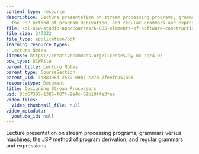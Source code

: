 ```yaml
---
content_type: resource
description: Lecture presentation on stream processing programs, grammars versus machines,
  the JSP method of program derivation, and regular grammars and expressions.
file: /ol-ocw-studio-app/courses/6-005-elements-of-software-construction-fall-2008/85d673071386f87f9e4c89b10f4e3fea_MIT6_005f08_lec07.pdf
file_size: 247332
file_type: application/pdf
learning_resource_types:
- Lecture Notes
license: https://creativecommons.org/licenses/by-nc-sa/4.0/
ocw_type: OCWFile
parent_title: Lecture Notes
parent_type: CourseSection
parent_uid: 3a88398d-2539-09b4-c278-7feefc951a95
resourcetype: Document
title: Designing Stream Processors
uid: 85d67307-1386-f87f-9e4c-89b10f4e3fea
video_files:
  video_thumbnail_file: null
video_metadata:
  youtube_id: null
---
```

Lecture presentation on stream processing programs, grammars versus machines, the JSP method of program derivation, and regular grammars and expressions.